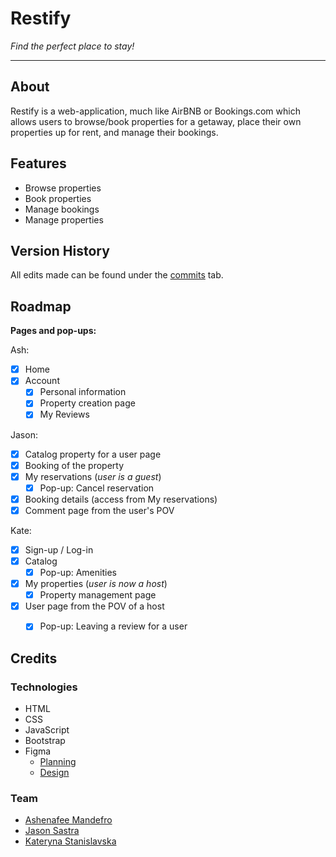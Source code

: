 # Restify

*Find the perfect place to stay!*

---

## About

Restify is a web-application, much like AirBNB or Bookings.com which allows users to browse/book properties for a getaway, place their own properties up for rent, and manage their bookings.

## Features

- Browse properties
- Book properties
- Manage bookings
- Manage properties


## Version History

All edits made can be found under the [commits](https://github.com/jason121301/restify-csc309-group2831/commits/main) tab.

## Roadmap

**Pages and pop-ups:**

Ash:
- [x] Home
- [x] Account
    - [x] Personal information
    - [x] Property creation page
    - [x] My Reviews

Jason:
- [x] Catalog property for a user page
- [x] Booking of the property
- [x] My reservations (*user is a guest*)
    - [x] Pop-up: Cancel reservation
- [x] Booking details (access from My reservations)
- [X] Comment page from the user's POV
    
Kate:
- [x] Sign-up / Log-in
- [x] Catalog
    - [x] Pop-up: Amenities
- [x] My properties (*user is now a host*)
    - [x] Property management page
- [x] User page from the POV of a host 
    - [x] Pop-up: Leaving a review for a user


    

## Credits

### Technologies

- HTML
- CSS
- JavaScript
- Bootstrap
- Figma
    - [Planning](https://www.figma.com/file/YRL2J8DXMkf9TjoVeqc121/Restify?node-id=0%3A1&t=T6iVhlTHlZ59OLB1-1)
    - [Design](https://www.figma.com/file/H31fLA6S9HD2z4CoH7sjNV/Restify-design?node-id=0%3A1&t=cbD3qu6tmhFL1Rt2-0)

### Team

- [Ashenafee Mandefro](https://github.com/ashenafee)
- [Jason Sastra](https://github.com/jason121301)
- [Kateryna Stanislavska](https://github.com/stankate)
